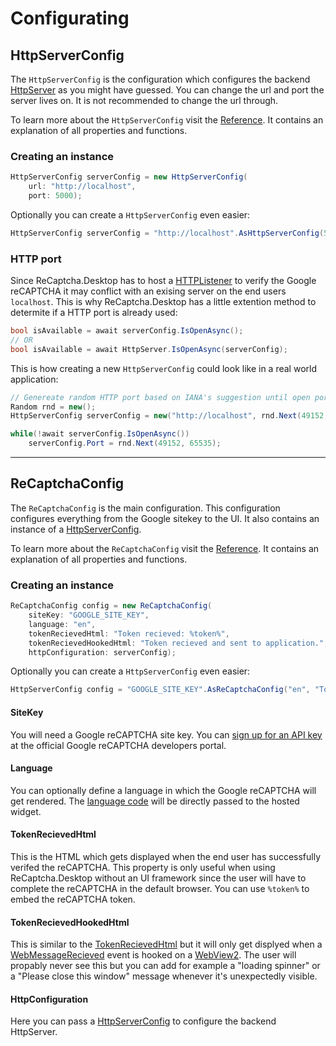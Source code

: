 # Configurating

## HttpServerConfig
The `HttpServerConfig` is the configuration which configures the backend [HttpServer](/ReCaptcha.Desktop/reference/recaptcha.desktop/http/httpserver.html) as you might have guessed.
You can change the url and port the server lives on. It is not recommended to change the url through.

To learn more about the `HttpServerConfig` visit the [Reference](/ReCaptcha.Desktop/reference/recaptcha.desktop/configuration/httpserverconfig.html).
It contains an explanation of all properties and functions.

### Creating an instance
```cs
HttpServerConfig serverConfig = new HttpServerConfig(
    url: "http://localhost",
    port: 5000);
```
Optionally you can create a `HttpServerConfig` even easier:
```cs
HttpServerConfig serverConfig = "http://localhost".AsHttpServerConfig(5000);
```

### HTTP port
Since ReCaptcha.Desktop has to host a [HTTPListener](https://learn.microsoft.com/en-us/dotnet/api/system.net.httplistener) to verify the Google reCAPTCHA it may conflict with an exising server on the end users `localhost`. This is why ReCaptcha.Desktop has a little extention method to determite if a HTTP port is already used:
```cs
bool isAvailable = await serverConfig.IsOpenAsync();
// OR
bool isAvailable = await HttpServer.IsOpenAsync(serverConfig);
```

This is how creating a new `HttpServerConfig` could look like in a real world application:
```cs
// Genereate random HTTP port based on IANA's suggestion until open port was found
Random rnd = new();
HttpServerConfig serverConfig = new("http://localhost", rnd.Next(49152, 65535));

while(!await serverConfig.IsOpenAsync())
    serverConfig.Port = rnd.Next(49152, 65535);
```

---

## ReCaptchaConfig
The `ReCaptchaConfig` is the main configuration. This configuration configures everything from the Google sitekey to the UI.
It also contains an instance of a [HttpServerConfig](#httpserverconfig).

To learn more about the `ReCaptchaConfig` visit the [Reference](/ReCaptcha.Desktop/reference/recaptcha.desktop/configuration/recaptchaconfig.html).
It contains an explanation of all properties and functions.

### Creating an instance
```cs
ReCaptchaConfig config = new ReCaptchaConfig(
    siteKey: "GOOGLE_SITE_KEY",
    language: "en",
    tokenRecievedHtml: "Token recieved: %token%",
    tokenRecievedHookedHtml: "Token recieved and sent to application.",
    httpConfiguration: serverConfig);
```
Optionally you can create a `HttpServerConfig` even easier:
```cs
HttpServerConfig config = "GOOGLE_SITE_KEY".AsReCaptchaConfig("en", "Token recieved: %token%", "Token recieved and sent to application.", serverConfig);
```

#### SiteKey
You will need a Google reCAPTCHA site key. You can [sign up for an API key](http://www.google.com/recaptcha/admin) at the official Google reCAPTCHA developers portal.

#### Language
You can optionally define a language in which the Google reCAPTCHA will get rendered.
The [language code](https://developers.google.com/recaptcha/docs/language) will be directly passed to the hosted widget.

#### TokenRecievedHtml
This is the HTML which gets displayed when the end user has successfully verifed the reCAPTCHA.
This property is only useful when using ReCaptcha.Desktop without an UI framework since the user will have to complete the reCAPTCHA in the default browser.
You can use `%token%` to embed the reCAPTCHA token.

#### TokenRecievedHookedHtml
This is similar to the [TokenRecievedHtml](#tokenrecievedhtml) but it will only get displyed when a [WebMessageRecieved](https://learn.microsoft.com/en-us/dotnet/api/microsoft.web.webview2.winforms.webview2.webmessagereceived) event is hooked on a [WebView2](https://learn.microsoft.com/en-us/microsoft-edge/webview2/).
The user will propably never see this but you can add for example a "loading spinner" or a "Please close this window" message whenever it's unexpectedly visible.

#### HttpConfiguration
Here you can pass a [HttpServerConfig](#httpserverconfig) to configure the backend HttpServer.